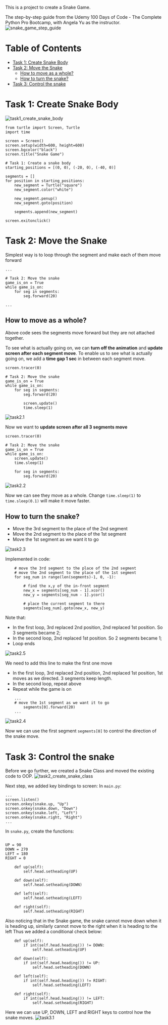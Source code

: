 This is a project to create a Snake Game.

The step-by-step guide from the Udemy 100 Days of Code - The Complete Python Pro Bootcamp, with Angela Yu as the instructor.
![snake_game_step_guide](pictures/snake_game_step_guide.png)

# Table of Contents
<!-- TOC -->
* [Task 1: Create Snake Body](#task-1--create-snake-body)
* [Task 2: Move the Snake](#task-2--move-the-snake)
  * [How to move as a whole?](#how-to-move-as-a-whole)
  * [How to turn the snake?](#how-to-turn-the-snake)
* [Task 3: Control the snake](#task-3--control-the-snake)
<!-- TOC -->

# Task 1: Create Snake Body
![task1_create_snake_body](pictures/task1_create_snake_body.png)

```commandline
from turtle import Screen, Turtle
import time

screen = Screen()
screen.setup(width=600, height=600)
screen.bgcolor("black")
screen.title("Snake Game")

# Task 1: Create a snake body
starting_positions = [(0, 0), (-20, 0), (-40, 0)]

segments = []
for position in starting_positions:
    new_segment = Turtle("square")
    new_segment.color("white")

    new_segment.penup()
    new_segment.goto(position)

    segments.append(new_segment)

screen.exitonclick()
```

# Task 2: Move the Snake

Simplest way is to loop through the segment and make each of them move forward
```commandline
...

# Task 2: Move the snake
game_is_on = True
while game_is_on:
    for seg in segments:
        seg.forward(20)

...
```

## How to move as a whole?

Above code sees the segments move forward but they are not attached together.

To see what is actually going on, we can **turn off the animation** and **update screen after each segment move**. 
To enable us to see what is actually going on, we add a **time gap 1 sec** in between each segment move.
```commandline
screen.tracer(0)

# Task 2: Move the snake
game_is_on = True
while game_is_on:
    for seg in segments:
        seg.forward(20)
        
        screen.update()
        time.sleep(1)
```
![task2.1](gifs/snake_game_task_2.1.gif)

Now we want to **update screen after all 3 segments move**
```commandline
screen.tracer(0)

# Task 2: Move the snake
game_is_on = True
while game_is_on:
    screen.update()
    time.sleep(1)
    
    for seg in segments:
        seg.forward(20)

```
![task2.2](gifs/snake_game_task_2.2.gif)

Now we can see they move as a whole. Change `time.sleep(1)` to `time.sleep(0.1)` will make it move faster.

## How to turn the snake?
- Move the 3rd segment to the place of the 2nd segment
- Move the 2nd segment to the place of the 1st segment
- Move the 1st segment as we want it to go

![task2.3](gifs/snake_game_task_2.3.gif)

Implemented in code:
```commandline
    # move the 3rd segment to the place of the 2nd segment
    # move the 2nd segment to the place of the 1st segment
    for seg_num in range(len(segments)-1, 0, -1):
    
        # find the x,y of the in-front segment
        new_x = segments[seg_num - 1].xcor()
        new_y = segments[seg_num - 1].ycor()
        
        # place the current segment to there
        segments[seg_num].goto(new_x, new_y)

```

Note that:
- In the first loop, 3rd replaced 2nd position, 2nd replaced 1st position. So 3 segments became 2;
- In the second loop, 2nd replaced 1st position. So 2 segments became 1;
- Loop ends

![task2.5](gifs/snake_game_task_2.5.gif)

We need to add this line to make the first one move
- In the first loop, 3rd replaced 2nd position, 2nd replaced 1st position, 1st moves as we directed. 3 segments keep length.
- In the second loop, repeat above
- Repeat while the game is on

```commandline
    ...
    # move the 1st segment as we want it to go
        segments[0].forward(20)
    ...
```

![task2.4](gifs/snake_game_task_2.4.gif)

Now we can use the first segment `segments[0]` to control the direction of the snake move.


# Task 3: Control the snake
Before we go further, we created a Snake Class and moved the existing code to OOP.
![task2_create_snake_class](pictures/task3_create_snake_class.png)

Next step, we added key bindings to screen:
In `main.py`:
```commandline
...
screen.listen()
screen.onkey(snake.up, "Up")
screen.onkey(snake.down, "Down")
screen.onkey(snake.left, "Left")
screen.onkey(snake.right, "Right")
...
```

In `snake.py`, create the functions:
```commandline

UP = 90
DOWN = 270
LEFT = 180
RIGHT = 0

    def up(self):
        self.head.setheading(UP)

    def down(self):
        self.head.setheading(DOWN)

    def left(self):
        self.head.setheading(LEFT)

    def right(self):
        self.head.setheading(RIGHT)
```

Also noticing that in the Snake game, the snake cannot move down when it is heading up, similarly cannot move to the right when it is heading to the left
Thus we added a conditional check below:
```commandline
    def up(self):
        if int(self.head.heading()) != DOWN:
            self.head.setheading(UP)

    def down(self):
        if int(self.head.heading()) != UP:
            self.head.setheading(DOWN)

    def left(self):
        if int(self.head.heading()) != RIGHT:
            self.head.setheading(LEFT)

    def right(self):
        if int(self.head.heading()) != LEFT:
            self.head.setheading(RIGHT)
```
Here we can use UP, DOWN, LEFT and RIGHT keys to control how the snake moves.
![task3.1](gifs/snake_game_task_3.1_key_control.gif)